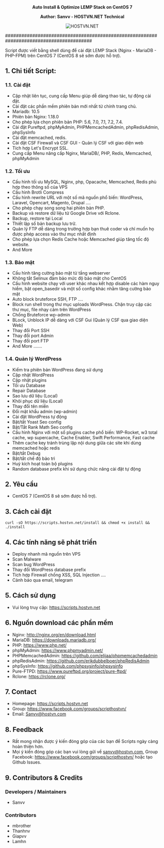 <p style="text-align:center;"><strong>Auto Install & Optimize LEMP Stack on CentOS 7</strong></p>
<p style="text-align:center;"><strong>Author: Sanvv - HOSTVN.NET Technical</strong></p>

<p style="text-align:center;"> <img src="https://blog.hostvn.net/wp-content/uploads/2020/07/logo-big-2.png" alt="HOSTVN.NET" /> </p>

########################################################################################

Script được viết bằng shell dùng để cài đặt LEMP Stack (Nginx - MariaDB - PHP-FPM) trên CentOS 7 (CentOS 8 sẽ sớm được hỗ trợ).

## 1. Chi tiết Script:

### 1.1. Cài đặt

- Cập nhật liên tục, cung cấp Menu giúp dễ dàng thao tác, tự động cài đặt.
- Cài đặt các phần mềm phiên bản mới nhất từ chính trang chủ.
- Mariadb: 10.5
- Phiên bản Nginx: 1.18.0
- Cho phép lựa chọn phiên bản PHP: 5.6, 7.0, 7.1, 7.2, 7.4.
- Cài đặt Pureftpd, phpMyAdmin, PHPMemcachedAdmin, phpRedisAdmin, phpSysInfo
- Cài đặt memcached, redis.
- Cài đặt CSF Firewall và CSF GUI - Quản lý CSF với giao diện web
- Tích hợp Let's Encrypt SSL.
- Cung cấp Menu nâng cấp Nginx, MariaDB/, PHP, Redis, Memcached, phpMyAdmin


### 1.2. Tối ưu

- Cấu hình tối ưu MySQL, Nginx, php, Opacache, Memcached, Redis phù hợp theo thông số của VPS
- Cấu hình Brotli Compress
- Cấu hình rewrite URL với một số mã nguồn phổ biến: WordPress, Laravel, Opencart, Magento, Drupal ....
- Cho phép chạy song song hai phiên bản PHP.
- Backup và restore dữ liệu từ Google Drive với Rclone.
- Backup, restore tại Local
- Thiết lập số bản backup lưu trữ.
- Quản lý FTP dễ dàng trong trường hợp bạn thuê coder và chỉ muốn họ được phép access vào thư mục nhất định
- Cho phép lựa chọn Redis Cache hoặc Memcached giúp tăng tốc độ website.
- And More

### 1.3. Bảo mật

- Cấu hình tăng cường bảo mật từ tầng webserver
- Không tắt Selinux đảm bảo mức độ bảo mật cho CentOS
- Cấu hình website chạy với user khác nhau kết hợp disable các hàm nguy hiểm, bật open_basedir và một số config khác nhằm tăng cường bảo mật
- Auto block bruteforce SSH, FTP ....
- Block run shell trong thư mục uploads WordPress. Chặn truy cập các thư mục, file nhạy cảm trên WordPress
- Chống Bruteforce wp-admin
- BLock, Unblock IP dễ dàng với CSF Gui (Quản lý CSF qua giao diện Web)
- Thay đổi Port SSH
- Thay đổi port Admin
- Thay đổi port FTP
- And More .......

### 1.4. Quản lý WordPress

- Kiểm tra phiên bản WordPress đang sử dụng
- Cập nhật WordPress
- Cập nhật plugins
- Tối ưu Database
- Repair Database
- Sao lưu dữ liệu (Local)
- Khôi phục dữ liệu (Local)
- Thay đổi tên miền
- Đổi mật khẩu admin (wp-admin)
- Cài đặt WordPress tự động
- Bật/tắt Yoast Seo config
- Bật/Tắt Rank Math Seo config
- Cấu hình Nginx với một số plugins cache phổ biến: WP-Rocket, w3 total cache, wp supercache, Cache Enabler, Swift Performance, Fast cache
- Thêm cache key tránh trùng lặp nội dung giữa các site khi dùng memcached hoặc redis
- Bật/tắt Debug
- Bật/tắt chế độ bảo trì
- Huỷ kích hoạt toàn bộ plugins
- Random database prefix khi sử dụng chức năng cài đặt tự động


## 2. Yêu cầu

- CentOS 7 (CentOS 8 sẽ sớm được hỗ trợ).

## 3. Cách cài đặt

`curl -sO https://scripts.hostvn.net/install && chmod +x install && ./install`

## 4. Các tính năng sẽ phát triển

- Deploy nhanh mã nguồn trên VPS
- Scan Malware
- Scan bug WordPress
- Thay đổi WordPress database prefix
- Tích hợp Firewall chống XSS, SQL Injection ....
- Cảnh báo qua email, telegram

## 5. Cách sử dụng

- Vui lòng truy cập: https://scripts.hostvn.net

## 6. Nguồn download các phần mềm

- Nginx: http://nginx.org/en/download.html
- MariaDB: https://downloads.mariadb.org/
- PHP: https://www.php.net/
- phpMyAdmin: https://www.phpmyadmin.net/
- PHPMemcachedAdmin: https://github.com/elijaa/phpmemcachedadmin
- phpRedisAdmin: https://github.com/erikdubbelboer/phpRedisAdmin
- phpSysInfo: https://github.com/phpsysinfo/phpsysinfo
- Pure-FTPD: https://www.pureftpd.org/project/pure-ftpd/
- Rclone: https://rclone.org/

## 7. Contact

- Homepage: https://scripts.hostvn.net
- Group: https://www.facebook.com/groups/scripthostvn/
- Email: Sanvv@hostvn.com

## 8. Feedback

- Rất mong nhận được ý kiến đóng góp của các bạn để Scripts ngày càng hoàn thiện hơn.
- Mọi ý kiến đóng góp các bạn vui lòng gửi về sanvv@hostvn.com, Group Facebook: https://www.facebook.com/groups/scripthostvn/ hoặc tạo Github Issues.

## 9. Contributors & Credits
### Developers / Maintainers
- Sanvv

### Contributors
- mbrother
- Thanhnv
- Giapvv
- Lamhn
